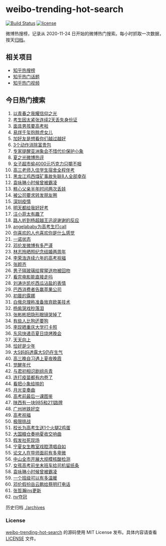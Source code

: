 # weibo-trending-hot-search

[![Build Status](https://github.com/justjavac/weibo-trending-hot-search/workflows/ci/badge.svg?branch=master)](https://github.com/justjavac/weibo-trending-hot-search/actions)
[![license](https://img.shields.io/github/license/justjavac/weibo-trending-hot-search)](https://github.com/justjavac/weibo-trending-hot-search/blob/master/LICENSE)

微博热搜榜，记录从 2020-11-24 日开始的微博热门搜索。每小时抓取一次数据，按天[归档](./archives)。

## 相关项目

- [知乎热搜榜](https://github.com/justjavac/zhihu-trending-top-search)
- [知乎热门话题](https://github.com/justjavac/zhihu-trending-hot-questions)
- [知乎热门视频](https://github.com/justjavac/zhihu-trending-hot-video)

## 今日热门搜索

<!-- BEGIN -->
<!-- 最后更新时间 Mon Jun 07 2021 04:38:12 GMT+0800 (China Standard Time) -->

1. [以青春之我耀信仰之光](https://s.weibo.com//weibo?q=%23%E4%BB%A5%E9%9D%92%E6%98%A5%E4%B9%8B%E6%88%91%E8%80%80%E4%BF%A1%E4%BB%B0%E4%B9%8B%E5%85%89%23&Refer=new_time)
2. [考生因太紧张连续2天丢失身份证](https://s.weibo.com//weibo?q=%23%E8%80%83%E7%94%9F%E5%9B%A0%E5%A4%AA%E7%B4%A7%E5%BC%A0%E8%BF%9E%E7%BB%AD2%E5%A4%A9%E4%B8%A2%E5%A4%B1%E8%BA%AB%E4%BB%BD%E8%AF%81%23&Refer=top)
3. [面具男孩要高考啦](https://s.weibo.com//weibo?q=%23%E9%9D%A2%E5%85%B7%E7%94%B7%E5%AD%A9%E8%A6%81%E9%AB%98%E8%80%83%E5%95%A6%23&Refer=top)
4. [易烊千玺抱胖虎女儿](https://s.weibo.com//weibo?q=%23%E6%98%93%E7%83%8A%E5%8D%83%E7%8E%BA%E6%8A%B1%E8%83%96%E8%99%8E%E5%A5%B3%E5%84%BF%23&Refer=top)
5. [加好友是想看你们越过越好](https://s.weibo.com//weibo?q=%23%E5%8A%A0%E5%A5%BD%E5%8F%8B%E6%98%AF%E6%83%B3%E7%9C%8B%E4%BD%A0%E4%BB%AC%E8%B6%8A%E8%BF%87%E8%B6%8A%E5%A5%BD%23&Refer=top)
6. [3个动作消除富贵包](https://s.weibo.com//weibo?q=%233%E4%B8%AA%E5%8A%A8%E4%BD%9C%E6%B6%88%E9%99%A4%E5%AF%8C%E8%B4%B5%E5%8C%85%23&Refer=top)
7. [专家提醒亚洲象会不惜代价保护小象](https://s.weibo.com//weibo?q=%E4%B8%93%E5%AE%B6%E6%8F%90%E9%86%92%E4%BA%9A%E6%B4%B2%E8%B1%A1%E4%BC%9A%E4%B8%8D%E6%83%9C%E4%BB%A3%E4%BB%B7%E4%BF%9D%E6%8A%A4%E5%B0%8F%E8%B1%A1&Refer=top)
8. [夏之光微博热评](https://s.weibo.com//weibo?q=%23%E5%A4%8F%E4%B9%8B%E5%85%89%E5%BE%AE%E5%8D%9A%E7%83%AD%E8%AF%84%23&Refer=top)
9. [女子超市偷4000元巧克力只嚼不咽](https://s.weibo.com//weibo?q=%23%E5%A5%B3%E5%AD%90%E8%B6%85%E5%B8%82%E5%81%B74000%E5%85%83%E5%B7%A7%E5%85%8B%E5%8A%9B%E5%8F%AA%E5%9A%BC%E4%B8%8D%E5%92%BD%23&Refer=top)
10. [高三老师入住学生宿舍全程伴考](https://s.weibo.com//weibo?q=%23%E9%AB%98%E4%B8%89%E8%80%81%E5%B8%88%E5%85%A5%E4%BD%8F%E5%AD%A6%E7%94%9F%E5%AE%BF%E8%88%8D%E5%85%A8%E7%A8%8B%E4%BC%B4%E8%80%83%23&Refer=top)
11. [黑龙江鸡西煤矿事故失联8人全部幸存](https://s.weibo.com//weibo?q=%23%E9%BB%91%E9%BE%99%E6%B1%9F%E9%B8%A1%E8%A5%BF%E7%85%A4%E7%9F%BF%E4%BA%8B%E6%95%85%E5%A4%B1%E8%81%948%E4%BA%BA%E5%85%A8%E9%83%A8%E5%B9%B8%E5%AD%98%23&Refer=top)
12. [袁咏琳小时候曾被霸凌](https://s.weibo.com//weibo?q=%23%E8%A2%81%E5%92%8F%E7%90%B3%E5%B0%8F%E6%97%B6%E5%80%99%E6%9B%BE%E8%A2%AB%E9%9C%B8%E5%87%8C%23&Refer=top)
13. [粗心父亲半年时间两次丢娃](https://s.weibo.com//weibo?q=%23%E7%B2%97%E5%BF%83%E7%88%B6%E4%BA%B2%E5%8D%8A%E5%B9%B4%E6%97%B6%E9%97%B4%E4%B8%A4%E6%AC%A1%E4%B8%A2%E5%A8%83%23&Refer=top)
14. [被公司要求转发朋友圈](https://s.weibo.com//weibo?q=%23%E8%A2%AB%E5%85%AC%E5%8F%B8%E8%A6%81%E6%B1%82%E8%BD%AC%E5%8F%91%E6%9C%8B%E5%8F%8B%E5%9C%88%23&Refer=top)
15. [深圳疫情](https://s.weibo.com//weibo?q=%E6%B7%B1%E5%9C%B3%E7%96%AB%E6%83%85&Refer=top)
16. [明天都给我好好考](https://s.weibo.com//weibo?q=%23%E6%98%8E%E5%A4%A9%E9%83%BD%E7%BB%99%E6%88%91%E5%A5%BD%E5%A5%BD%E8%80%83%23&Refer=top)
17. [汪小菲太有趣了](https://s.weibo.com//weibo?q=%23%E6%B1%AA%E5%B0%8F%E8%8F%B2%E5%A4%AA%E6%9C%89%E8%B6%A3%E4%BA%86%23&Refer=top)
18. [路人听到杨超越王迅说谢谢的反应](https://s.weibo.com//weibo?q=%23%E8%B7%AF%E4%BA%BA%E5%90%AC%E5%88%B0%E6%9D%A8%E8%B6%85%E8%B6%8A%E7%8E%8B%E8%BF%85%E8%AF%B4%E8%B0%A2%E8%B0%A2%E7%9A%84%E5%8F%8D%E5%BA%94%23&Refer=top)
19. [angelababy为高考生打call](https://s.weibo.com//weibo?q=%23angelababy%E4%B8%BA%E9%AB%98%E8%80%83%E7%94%9F%E6%89%93call%23&Refer=top)
20. [你喜欢的人也喜欢你是什么感觉](https://s.weibo.com//weibo?q=%23%E4%BD%A0%E5%96%9C%E6%AC%A2%E7%9A%84%E4%BA%BA%E4%B9%9F%E5%96%9C%E6%AC%A2%E4%BD%A0%E6%98%AF%E4%BB%80%E4%B9%88%E6%84%9F%E8%A7%89%23&Refer=top)
21. [一诺状态](https://s.weibo.com//weibo?q=%23%E4%B8%80%E8%AF%BA%E7%8A%B6%E6%80%81%23&Refer=top)
22. [邓伦发微博有多严谨](https://s.weibo.com//weibo?q=%23%E9%82%93%E4%BC%A6%E5%8F%91%E5%BE%AE%E5%8D%9A%E6%9C%89%E5%A4%9A%E4%B8%A5%E8%B0%A8%23&Refer=top)
23. [林志玲晒照纪念结婚两周年](https://s.weibo.com//weibo?q=%23%E6%9E%97%E5%BF%97%E7%8E%B2%E6%99%92%E7%85%A7%E7%BA%AA%E5%BF%B5%E7%BB%93%E5%A9%9A%E4%B8%A4%E5%91%A8%E5%B9%B4%23&Refer=top)
24. [李荣浩连续六年的高考祝福](https://s.weibo.com//weibo?q=%23%E6%9D%8E%E8%8D%A3%E6%B5%A9%E8%BF%9E%E7%BB%AD%E5%85%AD%E5%B9%B4%E7%9A%84%E9%AB%98%E8%80%83%E7%A5%9D%E7%A6%8F%23&Refer=top)
25. [张颜齐](https://s.weibo.com//weibo?q=%E5%BC%A0%E9%A2%9C%E9%BD%90&Refer=top)
26. [男子隔玻璃给猩猩送吻被回吻](https://s.weibo.com//weibo?q=%23%E7%94%B7%E5%AD%90%E9%9A%94%E7%8E%BB%E7%92%83%E7%BB%99%E7%8C%A9%E7%8C%A9%E9%80%81%E5%90%BB%E8%A2%AB%E5%9B%9E%E5%90%BB%23&Refer=top)
27. [看完电影能直接走吗](https://s.weibo.com//weibo?q=%23%E7%9C%8B%E5%AE%8C%E7%94%B5%E5%BD%B1%E8%83%BD%E7%9B%B4%E6%8E%A5%E8%B5%B0%E5%90%97%23&Refer=top)
28. [刘涛许凯吃西瓜沾盐的表情](https://s.weibo.com//weibo?q=%23%E5%88%98%E6%B6%9B%E8%AE%B8%E5%87%AF%E5%90%83%E8%A5%BF%E7%93%9C%E6%B2%BE%E7%9B%90%E7%9A%84%E8%A1%A8%E6%83%85%23&Refer=top)
29. [巴西消费者告赢苹果公司](https://s.weibo.com//weibo?q=%23%E5%B7%B4%E8%A5%BF%E6%B6%88%E8%B4%B9%E8%80%85%E5%91%8A%E8%B5%A2%E8%8B%B9%E6%9E%9C%E5%85%AC%E5%8F%B8%23&Refer=top)
30. [初晨的露娜](https://s.weibo.com//weibo?q=%23%E5%88%9D%E6%99%A8%E7%9A%84%E9%9C%B2%E5%A8%9C%23&Refer=top)
31. [白俄总理称准备放弃欧美技术](https://s.weibo.com//weibo?q=%23%E7%99%BD%E4%BF%84%E6%80%BB%E7%90%86%E7%A7%B0%E5%87%86%E5%A4%87%E6%94%BE%E5%BC%83%E6%AC%A7%E7%BE%8E%E6%8A%80%E6%9C%AF%23&Refer=top)
32. [杨紫哭戏秒落泪](https://s.weibo.com//weibo?q=%23%E6%9D%A8%E7%B4%AB%E5%93%AD%E6%88%8F%E7%A7%92%E8%90%BD%E6%B3%AA%23&Refer=top)
33. [张彬彬把隐形眼镜哭掉了](https://s.weibo.com//weibo?q=%23%E5%BC%A0%E5%BD%AC%E5%BD%AC%E6%8A%8A%E9%9A%90%E5%BD%A2%E7%9C%BC%E9%95%9C%E5%93%AD%E6%8E%89%E4%BA%86%23&Refer=top)
34. [有些人比狗还要狗](https://s.weibo.com//weibo?q=%23%E6%9C%89%E4%BA%9B%E4%BA%BA%E6%AF%94%E7%8B%97%E8%BF%98%E8%A6%81%E7%8B%97%23&Refer=top)
35. [李现晒重庆大学打卡照](https://s.weibo.com//weibo?q=%23%E6%9D%8E%E7%8E%B0%E6%99%92%E9%87%8D%E5%BA%86%E5%A4%A7%E5%AD%A6%E6%89%93%E5%8D%A1%E7%85%A7%23&Refer=top)
36. [东风快递员夏日烧烤晚会](https://s.weibo.com//weibo?q=%23%E4%B8%9C%E9%A3%8E%E5%BF%AB%E9%80%92%E5%91%98%E5%A4%8F%E6%97%A5%E7%83%A7%E7%83%A4%E6%99%9A%E4%BC%9A%23&Refer=top)
37. [天天向上](https://s.weibo.com//weibo?q=%E5%A4%A9%E5%A4%A9%E5%90%91%E4%B8%8A&Refer=top)
38. [恰好是少年](https://s.weibo.com//weibo?q=%E6%81%B0%E5%A5%BD%E6%98%AF%E5%B0%91%E5%B9%B4&Refer=top)
39. [大S妈妈透露大S仍在生气](https://s.weibo.com//weibo?q=%23%E5%A4%A7S%E5%A6%88%E5%A6%88%E9%80%8F%E9%9C%B2%E5%A4%A7S%E4%BB%8D%E5%9C%A8%E7%94%9F%E6%B0%94%23&Refer=top)
40. [高三晚自习遇上夏夜晚霞](https://s.weibo.com//weibo?q=%23%E9%AB%98%E4%B8%89%E6%99%9A%E8%87%AA%E4%B9%A0%E9%81%87%E4%B8%8A%E5%A4%8F%E5%A4%9C%E6%99%9A%E9%9C%9E%23&Refer=top)
41. [觉醒年代](https://s.weibo.com//weibo?q=%E8%A7%89%E9%86%92%E5%B9%B4%E4%BB%A3&Refer=top)
42. [与君初相识剧组杀青](https://s.weibo.com//weibo?q=%23%E4%B8%8E%E5%90%9B%E5%88%9D%E7%9B%B8%E8%AF%86%E5%89%A7%E7%BB%84%E6%9D%80%E9%9D%92%23&Refer=top)
43. [连打疫苗都有内卷了](https://s.weibo.com//weibo?q=%23%E8%BF%9E%E6%89%93%E7%96%AB%E8%8B%97%E9%83%BD%E6%9C%89%E5%86%85%E5%8D%B7%E4%BA%86%23&Refer=top)
44. [看把小象给摔的](https://s.weibo.com//weibo?q=%23%E7%9C%8B%E6%8A%8A%E5%B0%8F%E8%B1%A1%E7%BB%99%E6%91%94%E7%9A%84%23&Refer=top)
45. [月光变奏曲](https://s.weibo.com//weibo?q=%E6%9C%88%E5%85%89%E5%8F%98%E5%A5%8F%E6%9B%B2&Refer=top)
46. [高考前最后一课图鉴](https://s.weibo.com//weibo?q=%23%E9%AB%98%E8%80%83%E5%89%8D%E6%9C%80%E5%90%8E%E4%B8%80%E8%AF%BE%E5%9B%BE%E9%89%B4%23&Refer=top)
47. [陕西有一块985和211路牌](https://s.weibo.com//weibo?q=%23%E9%99%95%E8%A5%BF%E6%9C%89%E4%B8%80%E5%9D%97985%E5%92%8C211%E8%B7%AF%E7%89%8C%23&Refer=top)
48. [广州地铁好空](https://s.weibo.com//weibo?q=%23%E5%B9%BF%E5%B7%9E%E5%9C%B0%E9%93%81%E5%A5%BD%E7%A9%BA%23&Refer=top)
49. [高考祝福](https://s.weibo.com//weibo?q=%23%E9%AB%98%E8%80%83%E7%A5%9D%E7%A6%8F%23&Refer=top)
50. [极限挑战](https://s.weibo.com//weibo?q=%E6%9E%81%E9%99%90%E6%8C%91%E6%88%98&Refer=top)
51. [校长为高考生送1个火腿2鸡蛋](https://s.weibo.com//weibo?q=%23%E6%A0%A1%E9%95%BF%E4%B8%BA%E9%AB%98%E8%80%83%E7%94%9F%E9%80%811%E4%B8%AA%E7%81%AB%E8%85%BF2%E9%B8%A1%E8%9B%8B%23&Refer=top)
52. [大国粮仓奏响夏收交响曲](https://s.weibo.com//weibo?q=%23%E5%A4%A7%E5%9B%BD%E7%B2%AE%E4%BB%93%E5%A5%8F%E5%93%8D%E5%A4%8F%E6%94%B6%E4%BA%A4%E5%93%8D%E6%9B%B2%23&Refer=new_time)
53. [假发社死现场](https://s.weibo.com//weibo?q=%23%E5%81%87%E5%8F%91%E7%A4%BE%E6%AD%BB%E7%8E%B0%E5%9C%BA%23&Refer=top)
54. [宁夏女生教室戏腔清唱自如](https://s.weibo.com//weibo?q=%23%E5%AE%81%E5%A4%8F%E5%A5%B3%E7%94%9F%E6%95%99%E5%AE%A4%E6%88%8F%E8%85%94%E6%B8%85%E5%94%B1%E8%87%AA%E5%A6%82%23&Refer=top)
55. [论文人在导师面前有多卑微](https://s.weibo.com//weibo?q=%23%E8%AE%BA%E6%96%87%E4%BA%BA%E5%9C%A8%E5%AF%BC%E5%B8%88%E9%9D%A2%E5%89%8D%E6%9C%89%E5%A4%9A%E5%8D%91%E5%BE%AE%23&Refer=top)
56. [中山全市开展大规模核酸检测](https://s.weibo.com//weibo?q=%23%E4%B8%AD%E5%B1%B1%E5%85%A8%E5%B8%82%E5%BC%80%E5%B1%95%E5%A4%A7%E8%A7%84%E6%A8%A1%E6%A0%B8%E9%85%B8%E6%A3%80%E6%B5%8B%23&Refer=top)
57. [女孩高考前坐末班车给司机留纸条](https://s.weibo.com//weibo?q=%23%E5%A5%B3%E5%AD%A9%E9%AB%98%E8%80%83%E5%89%8D%E5%9D%90%E6%9C%AB%E7%8F%AD%E8%BD%A6%E7%BB%99%E5%8F%B8%E6%9C%BA%E7%95%99%E7%BA%B8%E6%9D%A1%23&Refer=top)
58. [袁咏琳小时候曾被霸凌](https://s.weibo.com//weibo?q=%E8%A2%81%E5%92%8F%E7%90%B3%E5%B0%8F%E6%97%B6%E5%80%99%E6%9B%BE%E8%A2%AB%E9%9C%B8%E5%87%8C&Refer=top)
59. [一个班级可以有多温暖](https://s.weibo.com//weibo?q=%23%E4%B8%80%E4%B8%AA%E7%8F%AD%E7%BA%A7%E5%8F%AF%E4%BB%A5%E6%9C%89%E5%A4%9A%E6%B8%A9%E6%9A%96%23&Refer=top)
60. [邓伦假扮岳云鹏给蔡明打电话](https://s.weibo.com//weibo?q=%23%E9%82%93%E4%BC%A6%E5%81%87%E6%89%AE%E5%B2%B3%E4%BA%91%E9%B9%8F%E7%BB%99%E8%94%A1%E6%98%8E%E6%89%93%E7%94%B5%E8%AF%9D%23&Refer=top)
61. [张哲瀚ins更新](https://s.weibo.com//weibo?q=%23%E5%BC%A0%E5%93%B2%E7%80%9Ains%E6%9B%B4%E6%96%B0%23&Refer=top)
62. [nv夺冠](https://s.weibo.com//weibo?q=%23nv%E5%A4%BA%E5%86%A0%23&Refer=top)

<!-- END -->

历史归档 [./archives](./archives)

### License

[weibo-trending-hot-search](https://github.com/justjavac/weibo-trending-hot-search)
的源码使用 MIT License 发布。具体内容请查看 [LICENSE](./LICENSE) 文件。
